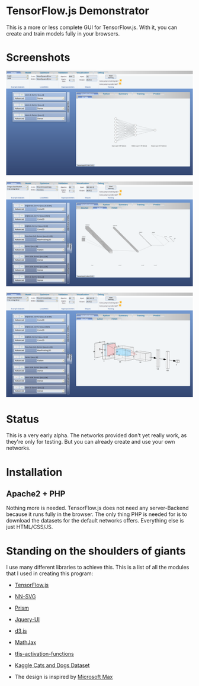 # TensorFlow.js Demonstrator

This is a more or less complete GUI for TensorFlow.js. With it, you can create and train models
fully in your browsers.

# Screenshots

![Screenshot](screen0.png "Visualization at the start page")

![Screenshot](screen1.png "Other visualization at the start page")

![Screenshot](screen2.png "Yet another visualization at the start page")

# Status

This is a very early alpha. The networks provided don't yet really work, as they're only for testing.
But you can already create and use your own networks.

# Installation

## Apache2 + PHP

Nothing more is needed. TensorFlow.js does not need any server-Backend because it runs fully in
the browser. The only thing PHP is needed for is to download the datasets for the default networks
offers. Everything else is just HTML/CSS/JS.

# Standing on the shoulders of giants

I use many different libraries to achieve this. This is a list of all the modules that I used
in creating this program:

- [TensorFlow.js](https://www.tensorflow.org/js)

- [NN-SVG](http://alexlenail.me/NN-SVG/LeNet.html)

- [Prism](https://prismjs.com/)

- [Jquery-UI](https://jqueryui.com/)

- [d3.js](https://d3js.org/)

- [MathJax](https://www.mathjax.org/)

- [tfjs-activation-functions](https://github.com/Polarisation/tfjs-activation-functions)

- [Kaggle Cats and Dogs Dataset](https://www.microsoft.com/en-us/download/details.aspx?id=54765)

- The design is inspired by [Microsoft Max](https://web.archive.org/web/20051001063547/http://www.microsoft.com/max/)
